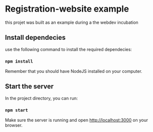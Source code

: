 # Registration-website example

this projet was built as an example during a the webdev incubation

## Install dependecies

use the following command to install the required dependecies:

### `npm install`

Remember that you should have NodeJS installed on your computer.

## Start the server

In the project directory, you can run:

### `npm start`

Make sure the server is running and open [http://localhost:3000](http://localhost:3000) on your browser.
